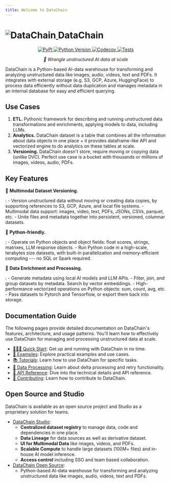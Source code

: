 ```yaml
---
title: Welcome to DataChain
---
```

# <a class="main-header-link" href="/" ><img style="display: inline-block;" src="/assets/datachain.svg" alt="DataChain"> <span style="display: inline-block;"> DataChain</span></a>

<style>
.md-content .md-typeset h1 { font-weight: bold; display: flex; align-items: center; justify-content: center; gap: 5px; }
.md-content .md-typeset h1 .main-header-link { display: flex; align-items: center; justify-content: center; gap: 8px;
 }
</style>

<p align="center">
  <a href="https://pypi.org/project/datachain/" target="_blank">
    <img src="https://img.shields.io/pypi/v/datachain.svg" alt="PyPI">
  </a>
  <a href="https://pypi.org/project/datachain/" target="_blank">
    <img src="https://img.shields.io/pypi/pyversions/datachain" alt="Python Version">
  </a>
  <a href="https://codecov.io/gh/iterative/datachain" target="_blank">
    <img src="https://codecov.io/gh/iterative/datachain/graph/badge.svg?token=byliXGGyGB" alt="Codecov">
  </a>
  <a href="https://github.com/iterative/datachain/actions/workflows/tests.yml" target="_blank">
    <img src="https://github.com/iterative/datachain/actions/workflows/tests.yml/badge.svg" alt="Tests">
  </a>
</p>

<p align="center">
<em>🔨 Wrangle unstructured AI data at scale</em>
</p>


DataChain is a Python-based AI-data warehouse for transforming and
analyzing unstructured data like images, audio, videos, text and PDFs.
It integrates with external storage (e.g. S3, GCP, Azure, HuggingFace) to process data
efficiently without data duplication and manages metadata in an internal
database for easy and efficient querying.

## Use Cases

1.  **ETL.** Pythonic framework for describing and running unstructured
    data transformations and enrichments, applying models to data,
    including LLMs.
2.  **Analytics.** DataChain dataset is a table that combines all the
    information about data objects in one place + it provides
    dataframe-like API and vectorized engine to do analytics on these
    tables at scale.
3.  **Versioning.** DataChain doesn't store, require moving or copying
    data (unlike DVC). Perfect use case is a bucket with thousands or
    millions of images, videos, audio, PDFs.

## Key Features

📂 **Multimodal Dataset Versioning.**

:   -   Version unstructured data without moving or creating data
        copies, by supporting references to S3, GCP, Azure, and local
        file systems.
    -   Multimodal data support: images, video, text, PDFs, JSONs, CSVs,
        parquet, etc.
    -   Unite files and metadata together into persistent, versioned,
        columnar datasets.

🐍 **Python-friendly.**

:   -   Operate on Python objects and object fields: float scores,
        strings, matrixes, LLM response objects.
    -   Run Python code in a high-scale, terabytes size datasets, with
        built-in parallelization and memory-efficient computing --- no
        SQL or Spark required.

🧠 **Data Enrichment and Processing.**

:   -   Generate metadata using local AI models and LLM APIs.
    -   Filter, join, and group datasets by metadata. Search by vector
        embeddings.
    -   High-performance vectorized operations on Python objects: sum,
        count, avg, etc.
    -   Pass datasets to Pytorch and Tensorflow, or export them back
        into storage.


## Documentation Guide

The following pages provide detailed documentation on DataChain's features, architecture, and usage patterns. You'll learn how to effectively use DataChain for managing and processing unstructured data at scale.

- [🏃🏼‍♂️ Quick Start](quick-start.md): Get up and running with DataChain in no time.
- [🎯 Examples](examples.md): Explore practical examples and use cases.
- [📚 Tutorials](tutorials.md): Learn how to use DataChain for specific tasks.
- [🔄 Data Processing](references/processing.md): Learn about delta processing and retry functionality.
- [🐍 API Reference](references/index.md): Dive into the technical details and API reference.
- [🤝 Contributing](contributing.md): Learn how to contribute to DataChain.


<!-- Open source and Studio -->

## Open Source and Studio

DataChain is available as an open source project and Studio as a proprietary solution for teams.

- [DataChain Studio](https://studio.datachain.ai/):
    - **Centralized dataset registry** to manage data, code and dependencies in one place.
    - **Data Lineage** for data sources as well as derivative dataset.
    - **UI for Multimodal Data** like images, videos, and PDFs.
    - **Scalable Compute** to handle large datasets (100M+ files) and in-house AI model inference.
    - **Access control** including SSO and team based collaboration.
- [DataChain Open Source](https://github.com/iterative/datachain):
    - Python-based AI-data warehouse for transforming and analyzing unstructured data like images, audio, videos, text and PDFs.
